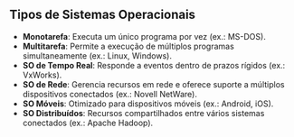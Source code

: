 
## Tipos de Sistemas Operacionais

- **Monotarefa**: Executa um único programa por vez (ex.: MS-DOS).
- **Multitarefa**: Permite a execução de múltiplos programas simultaneamente (ex.: Linux, Windows).
- **SO de Tempo Real**: Responde a eventos dentro de prazos rígidos (ex.: VxWorks).
- **SO de Rede**: Gerencia recursos em rede e oferece suporte a múltiplos dispositivos conectados (ex.: Novell NetWare).
- **SO Móveis**: Otimizado para dispositivos móveis (ex.: Android, iOS).
- **SO Distribuídos**: Recursos compartilhados entre vários sistemas conectados (ex.: Apache Hadoop).

